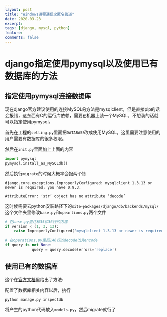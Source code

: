```yaml
---
layout: post
title: "Windows进程通信之匿名管道"
date: 2020-03-23
excerpt: 
tags: [django, mysql, python]
feature: 
comments: false
---
```




# django指定使用pymysql以及使用已有数据库的方法

## 指定使用pymysql连接数据库

现在django官方建议使用的连接MySQL的方法是mysqlclient，但是直接pip的话会报错，这东西有C的运行库依赖，需要在机器上装一个MySQL，不想装的话就可以指定使用pymysql。

首先在工程的`setting.py`里面把`DATABASE`改成使用MySQL，这里需要注意使用的用户需要有数据库的很多权限。

然后在`init.py`里面加上上面的内容

```python
import pymysql
pymysql.install_as_MySQLdb()
```

然后执行`migrate`的时候大概率会报两个错

```shell
django.core.exceptions.ImproperlyConfigured: mysqlclient 1.3.13 or newer is required; you have 0.9.3.

AttributeError: ‘str’ object has no attribute ‘decode’
```

这时候需要去python安装路径下的`site-packages/django/db/backends/mysql/`这个文件夹里修改`base.py`和`opeartions.py`两个文件

```python
# 在base.py里注释35和36行的内容
if version < (1, 3, 13):
    raise ImproperlyConfigured('mysqlclient 1.3.13 or newer is required; you have %s.' % Database.__version__)
    
# 在operations.py里把146行的decode改为encode
if query is not None:
            query = query.decode(errors='replace')
```

## 使用已有的数据库

这个在[官方文档](https://docs.djangoproject.com/zh-hans/3.0/howto/legacy-databases/)里给出了方法:

配置了数据库相关内容以后，执行

```shell
python manage.py inspectdb
```

将产生的python代码放入`models.py`，然后migrate就行了